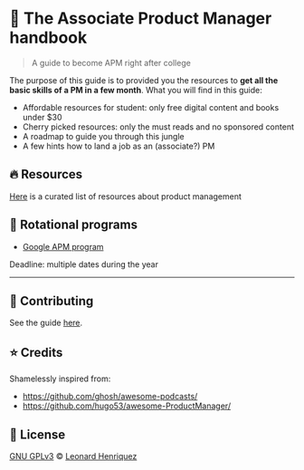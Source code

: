 # :rocket: The Associate Product Manager handbook

> A guide to become APM right after college

The purpose of this guide is to provided you the resources to **get all the basic skills of a PM in a few month**.
What you will find in this guide:

- Affordable resources for student: only free digital content and books under $30
- Cherry picked resources: only the must reads and no sponsored content
- A roadmap to guide you through this jungle
- A few hints how to land a job as an (associate?) PM

## :fire: Resources

[Here](Resources.md) is a curated list of resources about product management

## :briefcase: Rotational programs

- [Google APM program](https://buildyourfuture.withgoogle.com/programs/apm-program)

Deadline: multiple dates during the year

---

## :memo: Contributing

See the guide [here](CONTRIBUTING.md).

## :star: Credits

Shamelessly inspired from:

- https://github.com/ghosh/awesome-podcasts/
- https://github.com/hugo53/awesome-ProductManager/

## :scroll: License

[GNU GPLv3](LICENSE) © [Leonard Henriquez](https://github.com/leonard-henriquez/)
